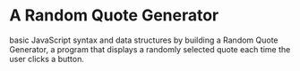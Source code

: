 A Random Quote Generator
=========================
basic JavaScript syntax and data structures by building a Random Quote Generator, a program that displays a randomly selected quote each time the user clicks a button.
